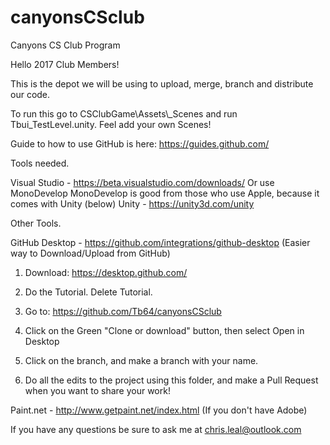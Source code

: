 # canyonsCSclub
Canyons CS Club Program

Hello 2017 Club Members!

This is the depot we will be using to upload, merge, branch and distribute our code.  

To run this go to CSClubGame\Assets\\_Scenes and run Tbui_TestLevel.unity.  Feel add your own Scenes!

Guide to how to use GitHub is here: https://guides.github.com/

Tools needed.

Visual Studio   - https://beta.visualstudio.com/downloads/ Or use MonoDevelop
    MonoDevelop is good from those who use Apple, because it comes with Unity (below)
Unity           - https://unity3d.com/unity 


Other Tools.

GitHub Desktop  - https://github.com/integrations/github-desktop (Easier way to Download/Upload from GitHub)

1) Download:  https://desktop.github.com/ <p>
2) Do the Tutorial. Delete Tutorial.<p>
3) Go to: https://github.com/Tb64/canyonsCSclub<p>
4) Click on the Green "Clone or download" button, then select Open in Desktop<p>
5) Click on the branch, and make a branch with your name.<p>
6) Do all the edits to the project using this folder, and make a Pull Request when you want to share your work!<p>

Paint.net       - http://www.getpaint.net/index.html (If you don't have Adobe)


If you have any questions be sure to ask me at chris.leal@outlook.com
